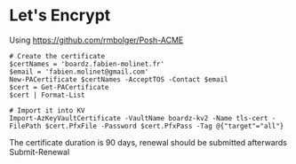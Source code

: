 # Let's Encrypt

Using https://github.com/rmbolger/Posh-ACME

```pwsh
# Create the certificate
$certNames = 'boardz.fabien-molinet.fr'
$email = 'fabien.molinet@gmail.com'
New-PACertificate $certNames -AcceptTOS -Contact $email
$cert = Get-PACertificate
$cert | Format-List

# Import it into KV
Import-AzKeyVaultCertificate -VaultName boardz-kv2 -Name tls-cert -FilePath $cert.PfxFile -Password $cert.PfxPass -Tag @{"target"="all"}
```

The certificate duration is 90 days, renewal should be submitted afterwards
Submit-Renewal